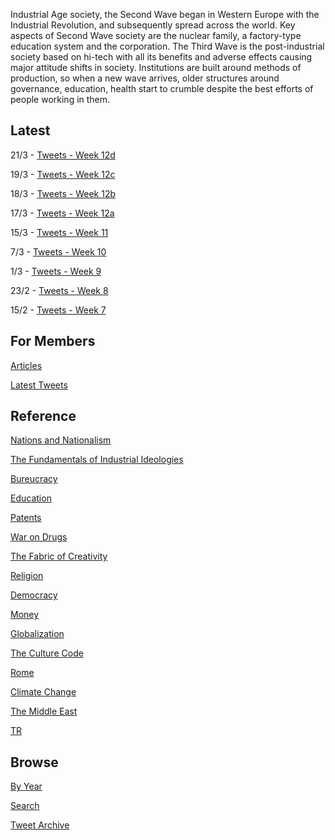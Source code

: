 
Industrial Age society, the Second Wave began in Western Europe with
the Industrial Revolution, and subsequently spread across the
world. Key aspects of Second Wave society are the nuclear family, a
factory-type education system and the corporation. The Third Wave is
the post-industrial society based on hi-tech with all its benefits and
adverse effects causing major attitude shifts in society. Institutions
are built around methods of production, so when a new wave arrives,
older structures around governance, education, health start to crumble
despite the best efforts of people working in them.

## Latest

21/3 - [Tweets - Week 12d](/tweets/2020/week12d.md)

19/3 - [Tweets - Week 12c](/tweets/2020/week12c.md)

18/3 - [Tweets - Week 12b](/tweets/2020/week12b.md)

17/3 - [Tweets - Week 12a](/tweets/2020/week12a.md)

15/3 - [Tweets - Week 11](/tweets/2020/week11.md)

7/3 - [Tweets - Week 10](/tweets/2020/week10.md)

1/3 - [Tweets - Week 9](/tweets/2020/week9.md)

23/2 - [Tweets - Week 8](/tweets/2020/week8.md)

15/2 - [Tweets - Week 7](/tweets/2020/week7.md)

## For Members

[Articles](https://thirdwave-members.herokuapp.com/articles)

[Latest Tweets](https://thirdwave-members.herokuapp.com/tweets)

## Reference

[Nations and Nationalism](/2013/02/allegiance-of-peon.md)

[The Fundamentals of Industrial Ideologies](/2011/04/fundamentals-of-industrial-ideologies.md)

[Bureucracy](/2011/02/bureucracy.md)

[Education](2017/09/education.md)

[Patents](/2018/09/patents.md)

[War on Drugs](/2019/11/war-on-drugs.md)

[The Fabric of Creativity](/2012/05/fabric-of-creativity.md)

[Religion](/2015/04/q-274.md)

[Democracy](/2016/11/democracy.md)

[Money](/2018/05/quantity-theory-of-money.md)

[Globalization](/2018/09/the-myth-of-liberal-international-order.md)

[The Culture Code](/2014/06/the-culture-code.md)

[Rome](/2017/12/rome.md)

[Climate Change](/2018/12/climate.md)

[The Middle East](/2019/07/middleeast.md)

[TR](../tr)

## Browse

[By Year](years.md)

[Search](search.html)

[Tweet Archive](/tweets/README.md)

